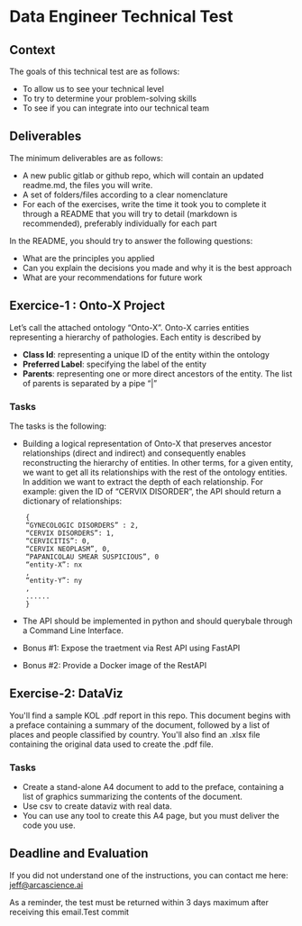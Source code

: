 # Data Engineer Technical Test

## Context
The goals of this technical test are as follows:
- To allow us to see your technical level
- To try to determine your problem-solving skills
- To see if you can integrate into our technical team

## Deliverables
The minimum deliverables are as follows:
- A new public gitlab or github repo, which will contain an updated readme.md, the files you will write.
- A set of folders/files according to a clear nomenclature
- For each of the exercises, write the time it took you to complete it through a README that you will try to detail (markdown is recommended), preferably individually for each part

In the README, you should try to answer the following questions:
- What are the principles you applied
- Can you explain the decisions you made and why it is the best approach
- What are your recommendations for future work

## Exercice-1 : Onto-X Project
Let’s call the attached ontology “Onto-X”. Onto-X carries entities representing a hierarchy of
pathologies. Each entity is described by
- **Class Id**: representing a unique ID of the entity within the ontology
- **Preferred Label**: specifying the label of the entity
- **Parents**: representing one or more direct ancestors of the entity. The list of parents is
separated by a pipe “|”

### Tasks
The tasks is the following:
- Building a logical representation of Onto-X that preserves ancestor relationships (direct and indirect) and consequently enables reconstructing the hierarchy of entities. In other terms, for a given entity, we want to get all its relationships with the rest of the ontology entities. In addition we want to extract the depth of each relationship. For example: given the ID of “CERVIX DISORDER”, the API should return a dictionary of relationships:

```
    {
    “GYNECOLOGIC DISORDERS” : 2,
    “CERVIX DISORDERS”: 1,
    “CERVICITIS”: 0,
    “CERVIX NEOPLASM”, 0,
    “PAPANICOLAU SMEAR SUSPICIOUS”, 0
    “entity-X”: nx
    ,
    “entity-Y”: ny
    ,
    ......
    }
```
- The API should be implemented in python and should querybale through a Command Line Interface.

- Bonus #1: Expose the traetment via Rest API using FastAPI

- Bonus #2: Provide a Docker image of the RestAPI

## Exercise-2: DataViz
You'll find a sample KOL .pdf report in this repo.
This document begins with a preface containing a summary of the document, followed by a list of places and people classified by country.
You'll also find an .xlsx file containing the original data used to create the .pdf file.

### Tasks
- Create a stand-alone A4 document to add to the preface, containing a list of graphics summarizing the contents of the document.
- Use csv to create dataviz with real data.
- You can use any tool to create this A4 page, but you must deliver the code you use.

## Deadline and Evaluation

If you did not understand one of the instructions, you can contact me here: jeff@arcascience.ai

As a reminder, the test must be returned within 3 days maximum after receiving this email.Test commit
